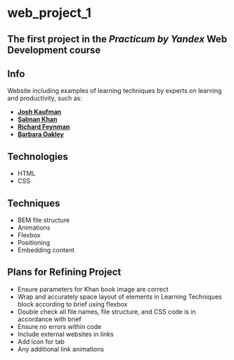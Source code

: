 # web_project_1
## The first project in the _Practicum by Yandex_ Web Development course


## Info 
Website including examples of learning techniques by experts on learning and productivity, such as:
- [**Josh Kaufman**](https://joshkaufman.net/)
- [**Salman Khan**](https://en.wikipedia.org/wiki/Sal_Khan) 
- [**Richard Feynman**](https://en.wikipedia.org/wiki/Richard_Feynman)
- [**Barbara Oakley**](https://barbaraoakley.com/)


## Technologies
- HTML
- CSS

## Techniques
- BEM file structure
- Animations
- Flexbox
- Positioning
- Embedding content


## Plans for Refining Project
- Ensure parameters for Khan book image are correct
- Wrap and accurately space layout of elements in Learning Techniques block according to brief using flexbox
- Double check all file names, file structure, and CSS code is in accordance with brief
- Ensure no errors within code
- Include external websites in links
- Add icon for tab
- Any additional link animations 
